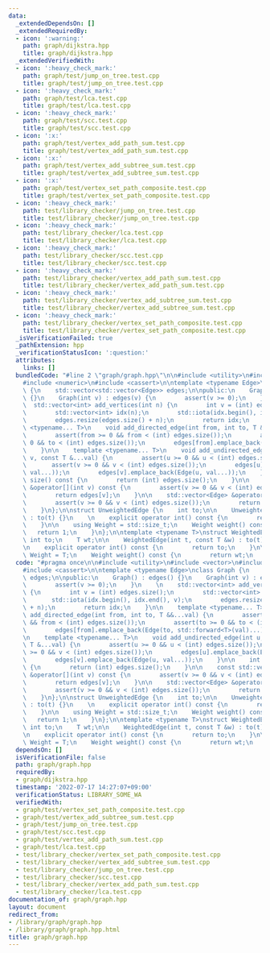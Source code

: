 ```yaml
---
data:
  _extendedDependsOn: []
  _extendedRequiredBy:
  - icon: ':warning:'
    path: graph/dijkstra.hpp
    title: graph/dijkstra.hpp
  _extendedVerifiedWith:
  - icon: ':heavy_check_mark:'
    path: graph/test/jump_on_tree.test.cpp
    title: graph/test/jump_on_tree.test.cpp
  - icon: ':heavy_check_mark:'
    path: graph/test/lca.test.cpp
    title: graph/test/lca.test.cpp
  - icon: ':heavy_check_mark:'
    path: graph/test/scc.test.cpp
    title: graph/test/scc.test.cpp
  - icon: ':x:'
    path: graph/test/vertex_add_path_sum.test.cpp
    title: graph/test/vertex_add_path_sum.test.cpp
  - icon: ':x:'
    path: graph/test/vertex_add_subtree_sum.test.cpp
    title: graph/test/vertex_add_subtree_sum.test.cpp
  - icon: ':x:'
    path: graph/test/vertex_set_path_composite.test.cpp
    title: graph/test/vertex_set_path_composite.test.cpp
  - icon: ':heavy_check_mark:'
    path: test/library_checker/jump_on_tree.test.cpp
    title: test/library_checker/jump_on_tree.test.cpp
  - icon: ':heavy_check_mark:'
    path: test/library_checker/lca.test.cpp
    title: test/library_checker/lca.test.cpp
  - icon: ':heavy_check_mark:'
    path: test/library_checker/scc.test.cpp
    title: test/library_checker/scc.test.cpp
  - icon: ':heavy_check_mark:'
    path: test/library_checker/vertex_add_path_sum.test.cpp
    title: test/library_checker/vertex_add_path_sum.test.cpp
  - icon: ':heavy_check_mark:'
    path: test/library_checker/vertex_add_subtree_sum.test.cpp
    title: test/library_checker/vertex_add_subtree_sum.test.cpp
  - icon: ':heavy_check_mark:'
    path: test/library_checker/vertex_set_path_composite.test.cpp
    title: test/library_checker/vertex_set_path_composite.test.cpp
  _isVerificationFailed: true
  _pathExtension: hpp
  _verificationStatusIcon: ':question:'
  attributes:
    links: []
  bundledCode: "#line 2 \"graph/graph.hpp\"\n\n#include <utility>\n#include <vector>\n\
    #include <numeric>\n#include <cassert>\n\ntemplate <typename Edge>\nclass Graph\
    \ {\n    std::vector<std::vector<Edge>> edges;\n\npublic:\n    Graph() : edges()\
    \ {}\n    Graph(int v) : edges(v) {\n        assert(v >= 0);\n    }\n    \n  \
    \  std::vector<int> add_vertices(int n) {\n        int v = (int) edges.size();\n\
    \        std::vector<int> idx(n);\n        std::iota(idx.begin(), idx.end(), v);\n\
    \        edges.resize(edges.size() + n);\n        return idx;\n    }\n\n    template\
    \ <typename... T>\n    void add_directed_edge(int from, int to, T &&...val) {\n\
    \        assert(from >= 0 && from < (int) edges.size());\n        assert(to >=\
    \ 0 && to < (int) edges.size());\n        edges[from].emplace_back(Edge(to, std::forward<T>(val)...));\n\
    \    }\n\n    template <typename... T>\n    void add_undirected_edge(int u, int\
    \ v, const T &...val) {\n        assert(u >= 0 && u < (int) edges.size());\n \
    \       assert(v >= 0 && v < (int) edges.size());\n        edges[u].emplace_back(Edge(v,\
    \ val...));\n        edges[v].emplace_back(Edge(u, val...));\n    }\n\n    int\
    \ size() const {\n        return (int) edges.size();\n    }\n\n    const std::vector<Edge>\
    \ &operator[](int v) const {\n        assert(v >= 0 && v < (int) edges.size());\n\
    \        return edges[v];\n    }\n\n    std::vector<Edge> &operator[](int v) {\n\
    \        assert(v >= 0 && v < (int) edges.size());\n        return edges[v];\n\
    \    }\n};\n\nstruct UnweightedEdge {\n    int to;\n\n    UnweightedEdge(int t)\
    \ : to(t) {}\n    \n    explicit operator int() const {\n        return to;\n\
    \    }\n\n    using Weight = std::size_t;\n    Weight weight() const {\n     \
    \   return 1;\n    }\n};\n\ntemplate <typename T>\nstruct WeightedEdge {\n   \
    \ int to;\n    T wt;\n\n    WeightedEdge(int t, const T &w) : to(t), wt(w) {}\n\
    \n    explicit operator int() const {\n        return to;\n    }\n\n    using\
    \ Weight = T;\n    Weight weight() const {\n        return wt;\n    }\n};\n\n"
  code: "#pragma once\n\n#include <utility>\n#include <vector>\n#include <numeric>\n\
    #include <cassert>\n\ntemplate <typename Edge>\nclass Graph {\n    std::vector<std::vector<Edge>>\
    \ edges;\n\npublic:\n    Graph() : edges() {}\n    Graph(int v) : edges(v) {\n\
    \        assert(v >= 0);\n    }\n    \n    std::vector<int> add_vertices(int n)\
    \ {\n        int v = (int) edges.size();\n        std::vector<int> idx(n);\n \
    \       std::iota(idx.begin(), idx.end(), v);\n        edges.resize(edges.size()\
    \ + n);\n        return idx;\n    }\n\n    template <typename... T>\n    void\
    \ add_directed_edge(int from, int to, T &&...val) {\n        assert(from >= 0\
    \ && from < (int) edges.size());\n        assert(to >= 0 && to < (int) edges.size());\n\
    \        edges[from].emplace_back(Edge(to, std::forward<T>(val)...));\n    }\n\
    \n    template <typename... T>\n    void add_undirected_edge(int u, int v, const\
    \ T &...val) {\n        assert(u >= 0 && u < (int) edges.size());\n        assert(v\
    \ >= 0 && v < (int) edges.size());\n        edges[u].emplace_back(Edge(v, val...));\n\
    \        edges[v].emplace_back(Edge(u, val...));\n    }\n\n    int size() const\
    \ {\n        return (int) edges.size();\n    }\n\n    const std::vector<Edge>\
    \ &operator[](int v) const {\n        assert(v >= 0 && v < (int) edges.size());\n\
    \        return edges[v];\n    }\n\n    std::vector<Edge> &operator[](int v) {\n\
    \        assert(v >= 0 && v < (int) edges.size());\n        return edges[v];\n\
    \    }\n};\n\nstruct UnweightedEdge {\n    int to;\n\n    UnweightedEdge(int t)\
    \ : to(t) {}\n    \n    explicit operator int() const {\n        return to;\n\
    \    }\n\n    using Weight = std::size_t;\n    Weight weight() const {\n     \
    \   return 1;\n    }\n};\n\ntemplate <typename T>\nstruct WeightedEdge {\n   \
    \ int to;\n    T wt;\n\n    WeightedEdge(int t, const T &w) : to(t), wt(w) {}\n\
    \n    explicit operator int() const {\n        return to;\n    }\n\n    using\
    \ Weight = T;\n    Weight weight() const {\n        return wt;\n    }\n};\n\n"
  dependsOn: []
  isVerificationFile: false
  path: graph/graph.hpp
  requiredBy:
  - graph/dijkstra.hpp
  timestamp: '2022-07-17 14:27:07+09:00'
  verificationStatus: LIBRARY_SOME_WA
  verifiedWith:
  - graph/test/vertex_set_path_composite.test.cpp
  - graph/test/vertex_add_subtree_sum.test.cpp
  - graph/test/jump_on_tree.test.cpp
  - graph/test/scc.test.cpp
  - graph/test/vertex_add_path_sum.test.cpp
  - graph/test/lca.test.cpp
  - test/library_checker/vertex_set_path_composite.test.cpp
  - test/library_checker/vertex_add_subtree_sum.test.cpp
  - test/library_checker/jump_on_tree.test.cpp
  - test/library_checker/scc.test.cpp
  - test/library_checker/vertex_add_path_sum.test.cpp
  - test/library_checker/lca.test.cpp
documentation_of: graph/graph.hpp
layout: document
redirect_from:
- /library/graph/graph.hpp
- /library/graph/graph.hpp.html
title: graph/graph.hpp
---
```

